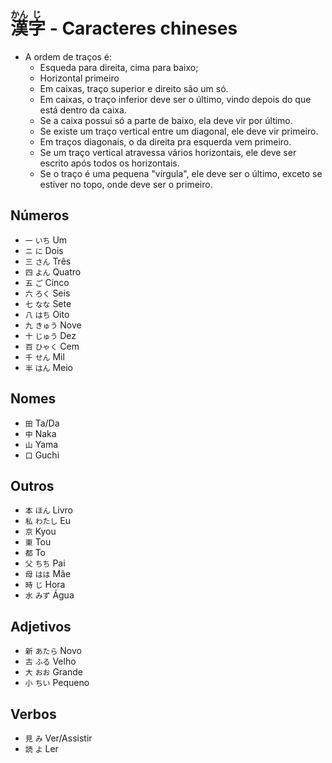 # <ruby>漢<rt>かん</rt>字<rt>じ</rt></ruby> - Caracteres chineses

-   A ordem de traços é:
    -   Esqueda para direita, cima para baixo;
    -   Horizontal primeiro
    -   Em caixas, traço superior e direito são um só.
    -   Em caixas, o traço inferior deve ser o último, vindo depois do que está dentro da caixa.
    -   Se a caixa possui só a parte de baixo, ela deve vir por último.
    -   Se existe um traço vertical entre um diagonal, ele deve vir primeiro.
    -   Em traços diagonais, o da direita pra esquerda vem primeiro.
    -   Se um traço vertical atravessa vários horizontais, ele deve ser escrito após todos os horizontais.
    -   Se o traço é uma pequena "vírgula", ele deve ser o último, exceto se estiver no topo, onde deve ser o primeiro.

## Números

-   `一` `いち` Um
-   `ニ` `に` Dois
-   `三` `さん` Três
-   `四` `よん` Quatro
-   `五` `ご` Cinco
-   `六` `ろく` Seis
-   `七` `なな` Sete
-   `八` `はち` Oito
-   `九` `きゅう` Nove
-   `十` `じゅう` Dez
-   `百` `ひゃく` Cem
-   `千` `せん` Mil
-   `半` `はん` Meio

## Nomes

-   `田` Ta/Da
-   `中` Naka
-   `山` Yama
-   `口` Guchi

## Outros

-   `本` `ほん` Livro
-   `私` `わたし` Eu
-   `京` Kyou
-   `東` Tou
-   `都` To
-   `父` `ちち` Pai
-   `母` `はは` Mãe
-   `時` `じ` Hora
-   `水` `みず` Água

## Adjetivos

-   `新` `あたら` Novo
-   `古` `ふる` Velho
-   `大` `おお` Grande
-   `小` `ちい` Pequeno

## Verbos

-   `見` `み` Ver/Assistir
-   `読` `よ` Ler
